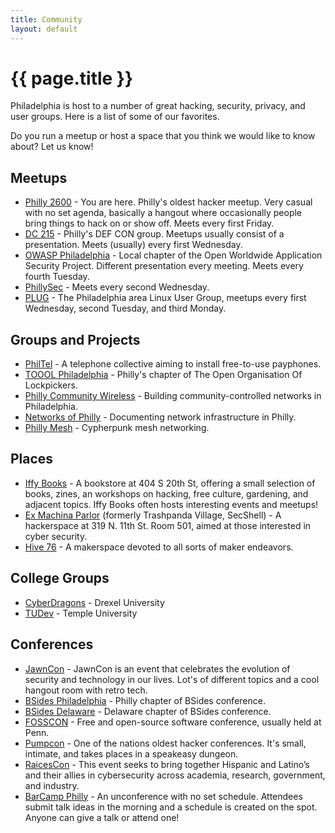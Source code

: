 ```yaml
--- 
title: Community
layout: default
---
```

# {{ page.title }}

Philadelphia is host to a number of great hacking, security, privacy, and user groups. Here is a list of some of our favorites.

Do you run a meetup or host a space that you think we would like to know about? Let us know!

## Meetups
* [Philly 2600](https://philly2600.net/) - You are here. Philly's oldest hacker meetup. Very casual with no set agenda, basically a hangout where occasionally people bring things to hack on or show off. Meets every first Friday.
* [DC 215](https://www.meetup.com/dc_215/) - Philly's DEF CON group. Meetups usually consist of a presentation. Meets (usually) every first Wednesday.
* [OWASP Philadelphia](https://www.meetup.com/owasp-philadelphia-chapter/) - Local chapter of the Open Worldwide Application Security Project. Different presentation every meeting. Meets every fourth Tuesday.
* [PhillySec](https://twitter.com/PhillySec) - Meets every second Wednesday.
* [PLUG](http://www.phillylinux.org/) - The Philadelphia area Linux User Group, meetups every first Wednesday, second Tuesday, and third Monday.

## Groups and Projects

* [PhilTel](https://philtel.org/) - A telephone collective aiming to install free-to-use payphones.
* [TOOOL Philadelphia](https://twitter.com/TOOOL_PHL) - Philly's chapter of The Open Organisation Of Lockpickers.
* [Philly Community Wireless](https://phillycommunitywireless.org/) - Building community-controlled networks in Philadelphia.
* [Networks of Philly](https://networksofphilly.org/) - Documenting network infrastructure in Philly.
* [Philly Mesh](https://phillymesh.net/) - Cypherpunk mesh networking.

## Places

* [Iffy Books](https://iffybooks.net/) - A bookstore at 404 S 20th St, offering a small selection of books, zines, an workshops on hacking, free culture, gardening, and adjacent topics. Iffy Books often hosts interesting events and meetups!
* [Ex Machina Parlor](https://exmachinaparlor.github.io/Webpage/) (formerly Trashpanda Village, SecShell) - A hackerspace at 319 N. 11th St. Room 501, aimed at those interested in cyber security.
* [Hive 76](https://www.hive76.org/) - A makerspace devoted to all sorts of maker endeavors.

## College Groups

* [CyberDragons](http://drexel.edu/cybersecurity/education/cyberdragons/) - Drexel University
* [TUDev](https://tudev.org/) - Temple University

## Conferences

* [JawnCon](https://jawncon.org/) - JawnCon is an event that celebrates the evolution of security and technology in our lives. Lot's of different topics and a cool hangout room with retro tech.
* [BSides Philadelphia](https://www.bsidesphilly.org/) - Philly chapter of BSides conference.
* [BSides Delaware](http://www.bsidesdelaware.com/) - Delaware chapter of BSides conference.
* [FOSSCON](https://fosscon.us/) - Free and open-source software conference, usually held at Penn.
* [Pumpcon](https://pumpcon.org/) - One of the nations oldest hacker conferences. It's small, intimate, and takes places in a speakeasy dungeon.
* [RaicesCon](https://www.raicescon.org/) - This event seeks to bring together Hispanic and Latino’s and their allies in cybersecurity across academia, research, government, and industry.
* [BarCamp Philly](https://barcampphilly.org/) - An unconference with no set schedule. Attendees submit talk ideas in the morning and a schedule is created on the spot. Anyone can give a talk or attend one!